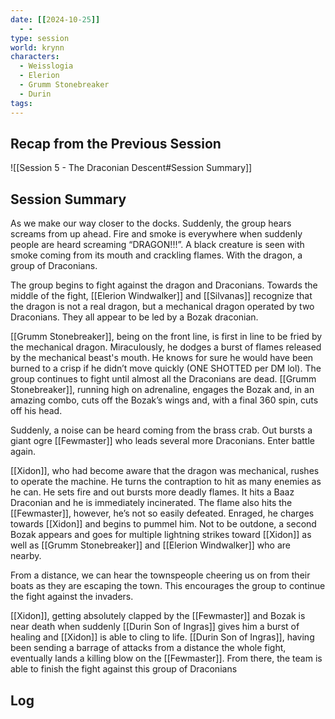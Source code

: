 ```yaml
---
date: [[2024-10-25]]
  - - 
type: session
world: krynn
characters:
  - Weisslogia
  - Elerion
  - Grumm Stonebreaker
  - Durin
tags:
---
```


## Recap from the Previous Session

![[Session 5 - The Draconian Descent#Session Summary]]


## Session Summary
As we make our way closer to the docks. Suddenly, the group hears screams from up ahead. Fire and smoke is everywhere when suddenly people are heard screaming “DRAGON!!!”. A black creature is seen with smoke coming from its mouth and crackling flames. With the dragon, a group of Draconians.

The group begins to fight against the dragon and Draconians. Towards the middle of the fight, [[Elerion Windwalker]] and [[Silvanas]] recognize that the dragon is not a real dragon, but a mechanical dragon operated by two Draconians. They all appear to be led by a Bozak draconian. 

[[Grumm Stonebreaker]], being on the front line, is first in line to be fried by the mechanical dragon. Miraculously, he dodges a burst of flames released by the mechanical beast's mouth. He knows for sure he would have been burned to a crisp if he didn’t move quickly (ONE SHOTTED per DM lol). The group continues to fight until almost all the Draconians are dead. [[Grumm Stonebreaker]], running high on adrenaline, engages the Bozak and, in an amazing combo, cuts off the Bozak’s wings and, with a final 360 spin, cuts off his head. 

Suddenly, a noise can be heard coming from the brass crab. Out bursts a giant ogre [[Fewmaster]] who leads several more Draconians. Enter battle again.

[[Xidon]], who had become aware that the dragon was mechanical, rushes to operate the machine. He turns the contraption to hit as many enemies as he can. He sets fire and out bursts more deadly flames. It hits a Baaz Draconian and he is immediately incinerated. The flame also hits the [[Fewmaster]], however, he’s not so easily defeated. Enraged, he charges towards [[Xidon]] and begins to pummel him. Not to be outdone, a second Bozak appears and goes for multiple lightning strikes toward [[Xidon]] as well as [[Grumm Stonebreaker]] and [[Elerion Windwalker]] who are nearby. 

From a distance, we can hear the townspeople cheering us on from their boats as they are escaping the town. This encourages the group to continue the fight against the invaders. 

[[Xidon]], getting absolutely clapped by the [[Fewmaster]] and Bozak is near death when suddenly [[Durin Son of Ingras]] gives him a burst of healing and [[Xidon]] is able to cling to life. [[Durin Son of Ingras]], having been sending a barrage of attacks from a distance the whole fight, eventually lands a killing blow on the [[Fewmaster]]. From there, the team is able to finish the fight against this group of Draconians


## Log